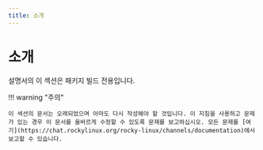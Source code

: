 ```yaml
---
title: 소개
---
```


# 소개

설명서의 이 섹션은 패키지 빌드 전용입니다.

!!! warning "주의"

    이 섹션의 문서는 오래되었으며 아마도 다시 작성해야 할 것입니다. 이 지침을 사용하고 문제가 있는 경우 이 문서를 올바르게 수정할 수 있도록 문제를 보고하십시오. 모든 문제를 [여기](https://chat.rockylinux.org/rocky-linux/channels/documentation)에서 보고할 수 있습니다.

